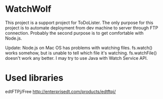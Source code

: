 WatchWolf
=========
This project is a support project for ToDoLister. The only purpose for this project is to automate deployment from dev machine to server through FTP connection. Probably the second purpose is to get comfortable with Node.js.

Update: Node.js on Mac OS has problems with watching files. fs.watch() works somehow, but is unable to tell which file it's watching. fs.watchFile() doesn't work any better. I may try to use Java with Watch Service API.

Used libraries
========

edtFTPj/Free http://enterprisedt.com/products/edtftpj/


